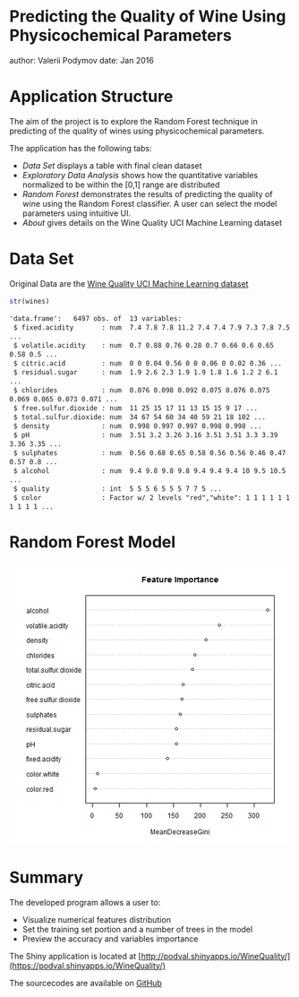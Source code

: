 Predicting the Quality of Wine Using Physicochemical Parameters
========================================================
author: Valerii Podymov
date: Jan 2016

Application Structure
========================================================

The aim of the project is to explore the Random Forest technique in predicting of the quality of wines using physicochemical parameters.

The application has the following tabs:

* _Data Set_ displays a table with final clean dataset
* _Exploratory Data Analysis_ shows how the quantitative variables normalized to be within the [0,1] range are distributed
* _Random Forest_ demonstrates the results of predicting the quality of wine using the Random Forest classifier. A user can select the model parameters using intuitive UI.
* _About_ gives details on the Wine Quality UCI Machine Learning dataset

Data Set
========================================================
Original Data are the [Wine Quality UCI Machine Learning dataset](http://archive.ics.uci.edu/ml/datasets/Wine+Quality)




```r
str(wines)
```

```
'data.frame':	6497 obs. of  13 variables:
 $ fixed.acidity       : num  7.4 7.8 7.8 11.2 7.4 7.4 7.9 7.3 7.8 7.5 ...
 $ volatile.acidity    : num  0.7 0.88 0.76 0.28 0.7 0.66 0.6 0.65 0.58 0.5 ...
 $ citric.acid         : num  0 0 0.04 0.56 0 0 0.06 0 0.02 0.36 ...
 $ residual.sugar      : num  1.9 2.6 2.3 1.9 1.9 1.8 1.6 1.2 2 6.1 ...
 $ chlorides           : num  0.076 0.098 0.092 0.075 0.076 0.075 0.069 0.065 0.073 0.071 ...
 $ free.sulfur.dioxide : num  11 25 15 17 11 13 15 15 9 17 ...
 $ total.sulfur.dioxide: num  34 67 54 60 34 40 59 21 18 102 ...
 $ density             : num  0.998 0.997 0.997 0.998 0.998 ...
 $ pH                  : num  3.51 3.2 3.26 3.16 3.51 3.51 3.3 3.39 3.36 3.35 ...
 $ sulphates           : num  0.56 0.68 0.65 0.58 0.56 0.56 0.46 0.47 0.57 0.8 ...
 $ alcohol             : num  9.4 9.8 9.8 9.8 9.4 9.4 9.4 10 9.5 10.5 ...
 $ quality             : int  5 5 5 6 5 5 5 7 7 5 ...
 $ color               : Factor w/ 2 levels "red","white": 1 1 1 1 1 1 1 1 1 1 ...
```

Random Forest Model
========================================================

![""](Test_Presentation-figure/unnamed-chunk-4-1.png)

Summary
========================================================
The developed program allows a user to:

- Visualize numerical features distribution 
- Set the training set portion and a number of trees in the model
- Preview the accuracy and variables importance

The Shiny application is located at [http://podval.shinyapps.io/WineQuality/](https://podval.shinyapps.io/WineQuality/)

The sourcecodes are available on [GitHub](http://github.com/vapodymov/DDP)
